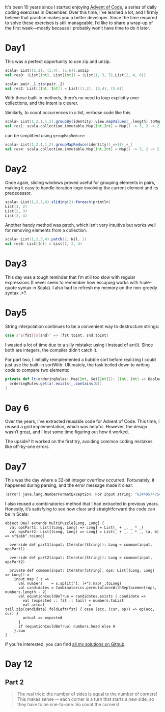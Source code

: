 It's been 10 years since I started enjoying [Advent of Code](https://adventofcode.com/2024), 
a series of daily coding exercises in December. 
Over this time, I've learned a lot, and I firmly believe that practice makes you a better developer. 
Since the time required to solve these exercises is still manageable, 
I’d like to share a wrap-up of the first week—mostly because I probably won’t have time to do it later.

# Day1

This was a perfect opportunity to use zip and unzip.

```scala
scala> List((1,2), (3,4), (5,6)).unzip
val res0: (List[Int], List[Int]) = (List(1, 3, 5),List(2, 4, 6))

scala> pair._1.zip(pair._2)
val res2: List[(Int, Int)] = List((1,2), (3,4), (5,6))
```

With these built-in methods, there’s no need to loop explicitly over collections, and the intent is clearer.

Similarly, to count occurrences in a list, verbose code like this:

```scala
scala> List(1,2,1,1,2).groupBy(identity).view.mapValues(_.length).toMap
val res1: scala.collection.immutable.Map[Int,Int] = Map(1 -> 3, 2 -> 2)
```

can be simplified using `groupMapReduce`:

```scala
scala> List(1,2,1,1,2).groupMapReduce(identity)(_=>1)(_+_)
val res4: scala.collection.immutable.Map[Int,Int] = Map(1 -> 3, 2 -> 2)
```

# Day2

Once again, sliding windows proved useful for grouping elements in pairs, 
making it easy to handle iteration logic involving the current element and its predecessor.

```scala
scala> List(1,2,3,4).sliding(2).foreach(println)
List(1, 2)
List(2, 3)
List(3, 4)
```

Another handy method was patch, which isn’t very intuitive but works well for removing elements from a collection.

```scala
scala> List(1,2,3,4).patch(2, Nil, 1)
val res6: List[Int] = List(1, 2, 4)
```

# Day3

This day was a tough reminder that I’m still too slow with regular expressions 
(I never seem to remember how escaping works with triple-quote syntax in Scala). 
I also had to refresh my memory on the non-greedy syntax .*?.

# Day5

String interpolation continues to be a convenient way to destructure strings:

```scala
case s"${fst}|${snd}" => (fst.toInt, snd.toInt)
```

I wasted a lot of time due to a silly mistake: using i instead of arr(i). Since both are integers, the compiler didn’t catch it.

For part two, I initially reimplemented a bubble sort before realizing I could just use the built-in sortWith. 
Ultimately, the task boiled down to writing code to compare two elements:

```scala
private def lt(orderingRules: Map[Int, Set[Int]]): (Int, Int) => Boolean = { (a, b) =>
  orderingRules.get(a).exists(_.contains(b))
}
```

# Day 6

Over the years, I’ve extracted reusable code for Advent of Code. 
This time, I reused a grid implementation, which was helpful. 
However, the design wasn’t great, and I lost some time figuring out how it worked. 

The upside? It worked on the first try, avoiding common coding mistakes like off-by-one errors.

# Day7

This was the day where a 32-bit integer overflow occurred. Fortunately, it happened during parsing, and the error message made it clear:

```scala
[error] java.lang.NumberFormatException: For input string: "634495747544"
```

I also reused a combinatorics method that I had extracted in previous years. 
Honestly, it’s satisfying to see how clear and straightforward the code can be in Scala:

```
object Day7 extends MultiPuzzle[Long, Long] {
  val opsPart1: List[(Long, Long) => Long] = List(_ + _, _ * _)
  val opsPart2: List[(Long, Long) => Long] = List(_ + _, _ * _, (a, b) => s"$a$b".toLong)

  override def part1(input: Iterator[String]): Long = common(input, opsPart1)

  override def part2(input: Iterator[String]): Long = common(input, opsPart2)

  private def common(input: Iterator[String], ops: List[(Long, Long) => Long]) =
    input.map { s =>
      val numbers    = s.split("[: ]+").map(_.toLong)
      val candidates = Combinatorics.permutationsWithReplacement(ops, numbers.length - 2)
      val equationCouldBeTrue = candidates.exists { candidate =>
        val (expected :: fst :: tail) = numbers.toList
        val actual                    = tail.zip(candidate).foldLeft(fst) { case (acc, (cur, op)) => op(acc, cur) }
        actual == expected
      }
      if (equationCouldBeTrue) numbers.head else 0
    }.sum
}
```

If you're interested, you can find [all my solutions on Github](https://github.com/yannmoisan/advent-of-code/).

# Day 12

## Part 2

> The real trick: the number of sides is equal to the number of corners! This makes sense -- each corner is a turn that starts a new side, so they have to be one-to-one. So count the corners!